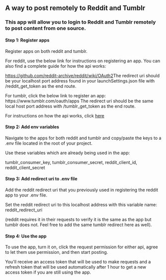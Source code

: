 <H2>A way to post remotely to Reddit and Tumblr</H2>
<h3>This app will allow you to login to Reddit and Tumblr remotely to post content from one source.</h3>

<h4>Step 1: Register apps</h4>
<p>Register apps on both reddit and tumblr. </p>

<p>For reddit, use the below link for instructions on registering an app. You can also find a complete guide for how the api works:</p>
<p><a href=https://github.com/reddit-archive/reddit/wiki/OAuth2>https://github.com/reddit-archive/reddit/wiki/OAuth2</a>The redirect uri should be your localhost port address found in your launchSettings.json file with /reddit_get_token as the end route.</p>

<p>For tumblr, click the below link to register an app:
<a href=https://www.tumblr.com/oauth/apps></a>https://www.tumblr.com/oauth/apps</a>
The redirect uri should be the same local host port address with /tumblr_get_token as the end route.</p>
For instructions on how the api works, click <a href=https://www.tumblr.com/docs/en/api/v2>here</a></p>


<h4>Step 2: Add env variables</h4>
<p>Navigate to the apps for both reddit and tumblr and copy/paste the keys to a .env file located in the root of your project.</p>
<p>Use these variables which are already being used in the app:</p>
tumblr_consumer_key,
tumblr_consumer_secret,
reddit_client_id,
reddit_client_secret

<h4>Step 3: Add redirect uri to .env file</h4>
<p>Add the reddit redirect uri that you previously used in registering the reddit app to your .env file.</p>
<p>Set the reddit redirect uri to this localhost address with this variable name: reddit_redirect_uri</p>
<p>(reddit requires it in their requests to verify it is the same as the app but tumblr does not. Feel free to add the same tumblr redirect here as well).</p>

<h4>Step 4: Use the app</h4>
<p>To use the app, turn it on, click the request permission for either api, agree to let them use permission, and then start posting.</p>
<p>You'll receive an access token that will be used to make requests and a refresh token that will be used automatically after 1 hour to get a new access token if you are still using the app.</p>
